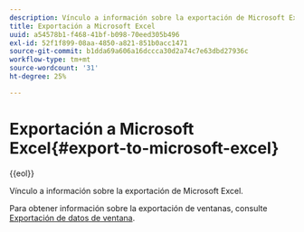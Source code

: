 ```yaml
---
description: Vínculo a información sobre la exportación de Microsoft Excel.
title: Exportación a Microsoft Excel
uuid: a54578b1-f468-41bf-b098-70eed305b496
exl-id: 52f1f899-08aa-4850-a821-851b0acc1471
source-git-commit: b1dda69a606a16dccca30d2a74c7e63dbd27936c
workflow-type: tm+mt
source-wordcount: '31'
ht-degree: 25%

---
```


# Exportación a Microsoft Excel{#export-to-microsoft-excel}

{{eol}}

Vínculo a información sobre la exportación de Microsoft Excel.

Para obtener información sobre la exportación de ventanas, consulte [Exportación de datos de ventana](../../../../home/c-get-started/c-wk-win-wksp/c-exp-win-data.md#concept-8df61d64ed434cc5a499023c44197349).
